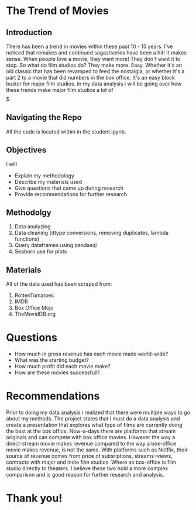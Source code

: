 # The Trend of Movies

## Introduction

There has been a trend in movies within these past 10 - 15 years. I've noticed that remakes and continued sagas/series have been a hit! It makes sense. When people love a movie, they want more! They don't want it to stop. So what do film studios do? They make more. Easy. Whether it's an old classic that has been revamped to feed the nostalgia, or whether it's a part 2 to a movie that did numbers in the box office. It's an easy block buster for major film studios. In my data analysis i will be going over how these trends make major film studios a lot of $$$$$

## Navigating the Repo

All the code is located within in the student.ipynb.

## Objectives

I will

* Explain my methodology
* Describe my materials used
* Give questions that came up during research
* Provide recommendations for further research

## Methodolgy

1. Data analyzing 
2. Data cleaning (dtype conversions, removing duplicates, lambda functions)
3. Query dataframes using pandasql
4. Seaborn use for plots



## Materials

All of the data used has been scraped from:

1. RottenTomatoes
2. IMDB
3. Box Office Mojo
4. TheMovidDB.org


# Questions


* How much in gross revenue has each movie made world-wide?
* What was the starting budget?
* How much profit did each movie make?
* How are these movies successfull?

# Recommendations

Prior to doing my data analysis i realized that there were multiple ways to go about my methods.
The project states that i must do a data analysis and create a presentation that explores what type of films are currently doing the best at the box office. Now-a-days there are platforms that stream originals and can compete with box office movies. However the way a direct-stream movie makes revenue compared to the way a box-office movie makes revenue, is not the same. With platforms such as Netflix, their source of revenue comes from price of subsriptions, streams=views, contracts with major and indie film studios. Where as box-office is film studio directly to theaters. I believe these two hold a more complex comparison and is good reason for further research and analysis.

# Thank you!
